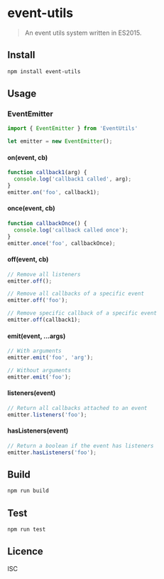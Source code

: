 event-utils
=========================

> An event utils system written in ES2015.

## Install
```bash
npm install event-utils
```

## Usage

### EventEmitter

```javascript
import { EventEmitter } from 'EventUtils'

let emitter = new EventEmitter();
```

#### on(event, cb)
```javascript
function callback1(arg) {
  console.log('callback1 called', arg);
}
emitter.on('foo', callback1);
```

#### once(event, cb)
```javascript
function callbackOnce() {
  console.log('callback called once');
}
emitter.once('foo', callbackOnce);
```

#### off(event, cb)
```javascript
// Remove all listeners
emitter.off();

// Remove all callbacks of a specific event
emitter.off('foo');

// Remove specific callback of a specific event
emitter.off(callback1);
```

#### emit(event, ...args)
```javascript
// With arguments
emitter.emit('foo', 'arg');

// Without arguments
emitter.emit('foo');
```

#### listeners(event)
```javascript
// Return all callbacks attached to an event
emitter.listeners('foo');
```

#### hasListeners(event)
```javascript
// Return a boolean if the event has listeners
emitter.hasListeners('foo');
```

## Build
```bash
npm run build
```

## Test
```bash
npm run test
```

## Licence

ISC
